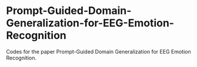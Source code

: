 # Prompt-Guided-Domain-Generalization-for-EEG-Emotion-Recognition
Codes for the paper Prompt-Guided Domain Generalization for EEG  Emotion Recognition.
